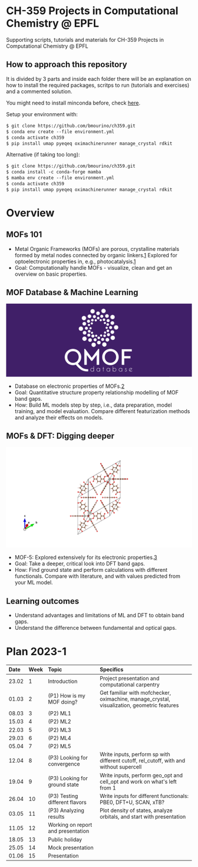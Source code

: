 # CH-359 Projects in Computational Chemistry @ EPFL

Supporting scripts, tutorials and materials for CH-359 Projects in Computational Chemistry @ EPFL

## How to approach this repository

It is divided by 3 parts  and inside each folder there will be an explanation on how to install the required packages, scritps to run (tutorials and exercises) and a commented solution.

You might need to install minconda before, check [here](https://docs.conda.io/projects/conda/en/latest/user-guide/install/).

Setup your environment with:

    $ git clone https://github.com/bmourino/ch359.git
    $ conda env create --file environment.yml
    $ conda activate ch359
    $ pip install umap pyeqeq oximachinerunner manage_crystal rdkit

Alternative (if taking too long):

    $ git clone https://github.com/bmourino/ch359.git
    $ conda install -c conda-forge mamba
    $ mamba env create --file environment.yml
    $ conda activate ch359
    $ pip install umap pyeqeq oximachinerunner manage_crystal rdkit


# Overview

## MOFs 101

- Metal  Organic  Frameworks  (MOFs)  are  porous,  crystalline  materials 
formed by metal nodes connected by organic linkers.[1](https://pubs.rsc.org/en/content/articlehtml/2020/ta/c9ta13506e#fn1)
Explored for optoelectronic properties in, e.g., photocatalysis.[1](https://pubs.rsc.org/en/content/articlehtml/2020/ta/c9ta13506e#fn1)
- Goal:  Computationally  handle  MOFs  -  visualize,  clean  and  get  an 
overview on basic properties.

## MOF Database & Machine Learning

![](./images/qmoflogo.png)

- Database on electronic properties of MOFs.[2](https://www.sciencedirect.com/science/article/pii/S2590238521000709)
- Goal: Quantitative structure property relationship modelling of MOF band 
gaps.
- How: Build ML models step by step, i.e., data preparation, model training, 
and  model  evaluation.  Compare  different  featurization  methods  and 
analyze their effects on models.

## MOFs & DFT: Digging deeper

![](./images/mof5.png)

- MOF-5: Explored extensively for its electronic properties.[3](https://pubs.acs.org/doi/full/10.1021/acs.jpclett.1c00543)
- Goal: Take a deeper, critical look into DFT band gaps.
- How:  Find  ground  state  and  perform  calculations  with  different 
functionals. Compare with literature, and with values predicted from your 
ML model.

## Learning outcomes

- Understand  advantages  and  limitations  of  ML  and  DFT  to  obtain  band 
gaps.
- Understand the difference between fundamental and optical gaps.

# Plan 2023-1

| Date  | Week  | Topic                    | Specifics     | 
| :---  | :---  | :---                     | :---          |   
| 23.02  | 1     | Introduction             | Project presentation and computational carpentry         |   
| 01.03  | 2     | (P1) How is my MOF doing?     | Get familiar with mofchecker, oximachine, manage_crystal, visualization, geometric features    |
| 08.03  | 3     | (P2) ML1             |         
| 15.03  | 4     | (P2) ML2             |         
| 22.03  | 5     | (P2) ML3             |         
| 29.03  | 6     | (P2) ML4             |         
| 05.04  | 7     | (P2) ML5             |         
| 12.04  | 8     | (P3) Looking for convergence  | Write inputs, perform sp with different cutoff, rel_cutoff, with and without supercell     
| 19.04  | 9	 | (P3) Looking for ground state | Write inputs, perform geo_opt and cell_opt and work on what's left from 1 |
| 26.04  | 10 	 | (P3) Testing different flavors| Write inputs for different functionals: PBE0, DFT+U, SCAN, xTB?	|
| 03.05  | 11    | (P3) Analyzing results	       | Plot density of states, analyze orbitals, and start with presentation	|
| 11.05  | 12    | Working on report and presentation	       |  |
| 18.05  | 13    | Public holiday	       |  |
| 25.05  | 14    | Mock presentation	       |  |
| 01.06  | 15    | Presentation	       |  |